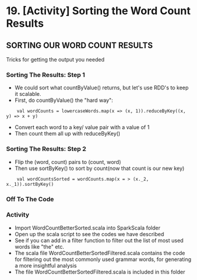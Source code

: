 # 19. [Activity] Sorting the Word Count Results

## SORTING OUR WORD COUNT RESULTS
Tricks for getting the output you needed

### Sorting The Results: Step 1
* We could sort what countByValue() returns, but let's use RDD's to keep it scalable.
* First, do countByValue() the "hard way":
```
	val wordCounts = lowercaseWords.map(x => (x, 1)).reduceByKey((x, y) => x + y)
```

* Convert each word to a key/ value pair with a value of 1
* Then count them all up with reduceByKey()

### Sorting The Results: Step 2
* Flip the (word, count) pairs to (count, word)
* Then use sortByKey() to sort by count(now that count is our new key)
```
	val wordCountsSorted = wordCounts.map(x = > (x._2, x._1)).sortByKey()
```

### Off To The Code

### Activity
* Import WordCountBetterSorted.scala into SparkScala folder
* Open up the scala script to see the codes we have described
* See if you can add in a filter function to filter out the list of most used words like "the" etc.
* The scala file WordCountBetterSortedFiltered.scala contains the code for filtering out the most commonly used grammar words, for generating a more insightful analysis
* The file WordCountBetterSortedFiltered.scala is included in this folder